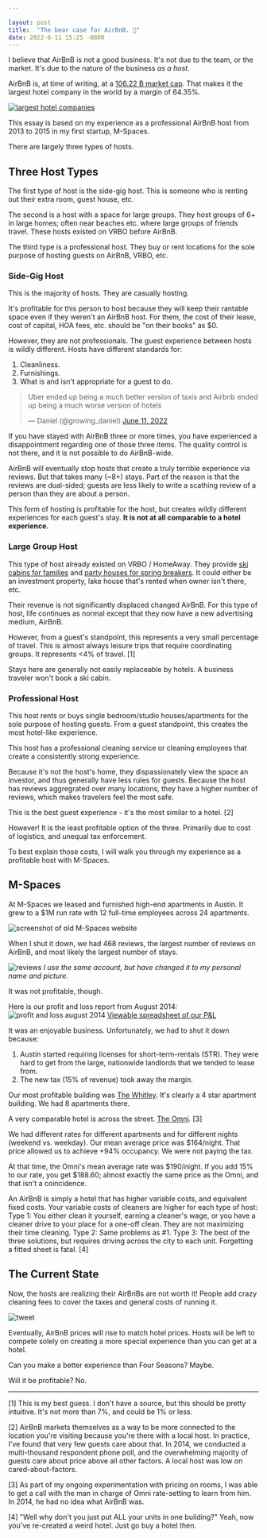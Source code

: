 ```yaml
---

layout: post
title:  "The bear case for AirBnB. 🐻"
date: 2022-6-11 15:25 -0800
---
```


I believe that AirBnB is not a good business. It's not due to the team, or the market. It's due to the nature of the business _as a host_.

AirBnB is, at time of writing, at a [106.22 B market cap](https://companiesmarketcap.com/airbnb/marketcap/). That makes it the largest hotel company in the world by a margin of 64.35%.

[![largest hotel companies](/img/airbnb/market-cap.png)](https://companiesmarketcap.com/hotels/largest-hotel-companies-by-market-cap/)

This essay is based on my experience as a professional AirBnB host from 2013 to 2015 in my first startup, M-Spaces.

There are largely three types of hosts.

## Three Host Types
The first type of host is the side-gig host. This is someone who is renting out their extra room, guest house, etc.

The second is a host with a space for large groups. They host groups of 6+ in large homes; often near beaches etc. where large groups of friends travel. These hosts existed on VRBO before AirBnB.

The third type is a professional host. They buy or rent locations for the sole purpose of hosting guests on AirBnB, VRBO, etc.

### Side-Gig Host
This is the majority of hosts. They are casually hosting. 

It's profitable for this person to host because they will keep their rantable space even if they weren't an AirBnB host. For them, the cost of their lease, cost of capital, HOA fees, etc. should be "on their books" as $0.

However, they are not professionals. The guest experience between hosts is wildly different. Hosts have different standards for:
1. Cleanliness.
2. Furnishings.
3. What is and isn't appropriate for a guest to do.

<blockquote class="twitter-tweet"><p lang="en" dir="ltr">Uber ended up being a much better version of taxis and Airbnb ended up being a much worse version of hotels</p>&mdash; Daniel (@growing_daniel) <a href="https://twitter.com/growing_daniel/status/1535489775875989504?ref_src=twsrc%5Etfw">June 11, 2022</a></blockquote> <script async src="https://platform.twitter.com/widgets.js" charset="utf-8"></script>

If you have stayed with AirBnB three or more times, you have experienced a disappointment regarding one of those three items. The quality control is not there, and it is not possible to do AirBnB-wide.

AirBnB will eventually stop hosts that create a truly terrible experience via reviews. But that takes many (~8+) stays. Part of the reason is that the reviews are dual-sided; guests are less likely to write a scathing review of a person than they are about a person.

This form of hosting is profitable for the host, but creates wildly different experiences for each guest's stay. **It is not at all comparable to a hotel experience.**

### Large Group Host
This type of host already existed on VRBO / HomeAway. They provide [ski cabins for families](https://www.vrbo.com/834746?unitId=1382685&noDates=true) and [party houses for spring breakers](https://www.vrbo.com/850255?noDates=true&unitId=1398194). It could either be an investment property, lake house that's rented when owner isn't there, etc.

Their revenue is not significantly displaced changed AirBnB. For this type of host, life continues as normal except that they now have a new advertising medium, AirBnB.

However, from a guest's standpoint, this represents a very small percentage of travel. This is almost always leisure trips that require coordinating groups. It represents <4% of travel. [1]

Stays here are generally not easily replaceable by hotels. A business traveler won't book a ski cabin.

### Professional Host
This host rents or buys single bedroom/studio houses/apartments for the sole purpose of hosting guests. From a guest standpoint, this creates the most hotel-like experience.

This host has a professional cleaning service or cleaning employees that create a consistently strong experience.

 Because it's not the host's home, they dispassionately view the space an investor, and thus generally have less rules for guests. Because the host has reviews aggregrated over many locations, they have a higher number of reviews, which makes travelers feel the most safe.

This is the best guest experience - it's the most similar to a hotel. [2]

However! It is the least profitable option of the three. Primarily due to cost of logistics, and unequal tax enforcement.

To best explain those costs, I will walk you through my experience as a profitable host with M-Spaces.

## M-Spaces
At M-Spaces we leased and furnished high-end apartments in Austin. It grew to a $1M run rate with 12 full-time employees across 24 apartments.

![screenshot of old M-Spaces website](/img/airbnb/m-spaces.png)

When I shut it down, we had 468 reviews, the largest number of reviews on AirBnB, and most likely the largest number of stays.

![reviews](/img/airbnb/reviews.png)
_I use the same account, but have changed it to my personal name and picture._

It was not profitable, though.

Here is our profit and loss report from August 2014:
![profit and loss august 2014](/img/airbnb/pandl.png)
[Viewable spreadsheet of our P&L](https://docs.google.com/spreadsheets/d/1g3grBA87ogIQO2y7Wu2koi58ZPp3-EIbI-nrTDlrRMU/edit?ouid=114879676993903287114&usp=sheets_home&ths=true)

It was an enjoyable business. Unfortunately, we had to shut it down because:
1. Austin started requiring licenses for short-term-rentals (STR). They were hard to get from the large, nationwide landlords that we tended to lease from.
2. The new tax (15% of revenue) took away the margin.

Our most profitable building was [The Whitley](https://whitleyaustin.com/). It's clearly a 4 star apartment building. We had 8 apartments there.

A very comparable hotel is across the street. [The Omni](https://www.omnihotels.com/hotels/austin-downtown). [3]

We had different rates for different apartments and for different nights (weekend vs. weekday). Our mean average price was $164/night. That price allowed us to achieve +94% occupancy. We were not paying the tax.

At that time, the Omni's mean average rate was $190/night. If you add 15% to our rate, you get $188.60; almost exactly the same price as the Omni, and that isn't a coincidence.

An AirBnB is simply a hotel that has higher variable costs, and equivalent fixed costs. Your variable costs of cleaners are higher for each type of host:
Type 1: You either clean it yourself, earning a cleaner's wage, or you have a cleaner drive to your place for a one-off clean. They are not maximizing their time cleaning.
Type 2: Same problems as #1.
Type 3: The best of the three solutions, but requires driving across the city to each unit. Forgetting a fitted sheet is fatal. [4]

## The Current State
Now, the hosts are realizing their AirBnBs are not worth it! People add crazy cleaning fees to cover the taxes and general costs of running it.

![tweet](/img/airbnb/tweet.png)

Eventually, AirBnB prices will rise to match hotel prices. Hosts will be left to compete solely on creating a more special experience than you can get at a hotel.

Can you make a better experience than Four Seasons? Maybe.

Will it be profitable? No.

---

[1] This is my best guess. I don't have a source, but this should be pretty intuitive. It's not more than 7%, and could be 1% or less.

[2] AirBnB markets themselves as a way to be more connected to the location you're visiting because you're there with a local host. In practice, I've found that very few guests care about that. In 2014, we conducted a multi-thousand respondent phone poll, and the overwhelming majority of guests care about price above all other factors. A local host was low on cared-about-factors.

[3] As part of my ongoing experimentation with pricing on rooms, I was able to get a call with the man in charge of Omni rate-setting to learn from him. In 2014, he had no idea what AirBnB was.

[4] "Well why don't you just put ALL your units in one building?" Yeah, now you've re-created a weird hotel. Just go buy a hotel then.
